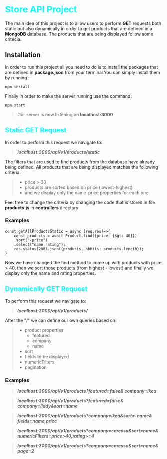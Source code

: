 <h1>
<span style = "color: cyan">
Store API Project
</span>
</h1>

The main idea of this project is to allow users to perform **GET** requests both static but also dynamically in order to get products that are defined in a **MongoDB** database. The products that are being displayed follow some critecia.

## Installation 

In order to run this project all you need to do is to install the packages that are defined in **package.json** from your terminal.You can simply install them by running :

```
npm install 
```

Finally in order to make the server running use the command:

```
npm start
```

> Our server is now listening on **localhost:3000**

<h2>
<span style = "color: cyan">
Static GET Request
</span>
</h2>

In order to perform this request we navigate to:

> ***localhost:3000/api/v1/products/static***

The filters that are used to find products from the database have already being defined. All products that are being displayed matches the following criteria:

> - price > 30 
> - products are sorted based on price (lowest-highest)
> - and we display only the name-price properties for each one

Feel free to change the criteria by changing the code that is stored in file **products.js** in **controllers** directory.

### Examples

```
const getAllProductsStatic = async (req,res)=>{
    const products = await Product.find({price: {$gt: 40}})
    .sort("-price")
    .select("name rating");
    res.status(200).json({products, nbHits: products.length});
}
```

Now we have changed the find method to come up with products with price > 40, then we sort those products (from highest - lowest) and finally we display only the name and rating properties. 

<h2>
<span style = "color: cyan">
Dynamically GET Request
</h2>

To perform this request we navigate to:

> ***localhost:3000/api/v1/products/***

After the "/" we can define our own queries based on:

> - product properties
>    - featured
>    - company
>    - name
> - sort 
> - fields to be displayed
> - numericFilters
> - pagination

### Examples

> ***localhost:3000/api/v1/products?featured=false&
>company=ikea***

> ***localhost:3000/api/v1/products?featured=false&
>company=liddy&sort=name***

> ***localhost:3000/api/v1/products?company=ikea&sort=-name&
> fields=name,price***

> ***localhost:3000/api/v1/products?company=caressa&sort=name&
> numericFilters=price>40,rating>=4***

> ***localhost:3000/api/v1/products?company=caressa&sort=name&
> page=2***